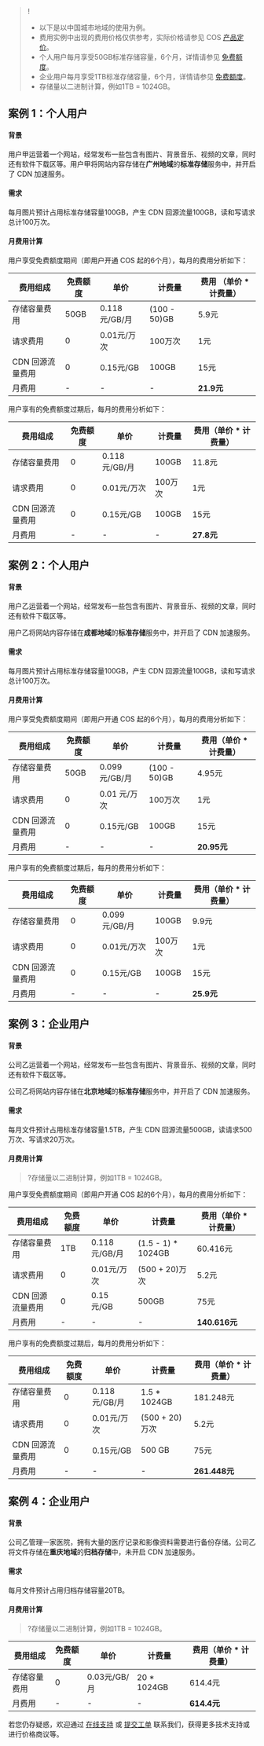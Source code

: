 > !
>
> - 以下是以中国城市地域的使用为例。
> - 费用实例中出现的费用价格仅供参考，实际价格请参见 COS [产品定价](https://buy.cloud.tencent.com/price/cos)。
> - 个人用户每月享受50GB标准存储容量，6个月，详情请参见 [免费额度](https://cloud.tencent.com/document/product/436/6240)。
> - 企业用户每月享受1TB标准存储容量，6个月，详情请参见 [免费额度](https://cloud.tencent.com/document/product/436/6240)。
> - 存储量以二进制计算，例如1TB = 1024GB。

## 案例 1：个人用户

#### 背景

用户甲运营着一个网站，经常发布一些包含有图片、背景音乐、视频的文章，同时还有软件下载区等。用户甲将网站内容存储在**广州地域**的**标准存储**服务中，并开启了 CDN 加速服务。

#### 需求

每月图片预计占用标准存储容量100GB，产生 CDN 回源流量100GB，读和写请求总计100万次。

#### 月费用计算

用户享受免费额度期间（即用户开通 COS 起的6个月），每月的费用分析如下：

| 费用组成         | 免费额度 | 单价          | 计费量       | 费用 （单价 * 计费量） |
| ---------------- | -------- | ------------- | ------------ | ---------------------- |
| 存储容量费用     | 50GB     | 0.118元/GB/月 | (100 - 50)GB | 5.9元                  |
| 请求费用         | 0        | 0.01元/万次   | 100万次      | 1元                    |
| CDN 回源流量费用 | 0        | 0.15元/GB     | 100GB        | 15元                   |
| 月费用           | -        | -             | -            | **21.9元**             |

用户享有的免费额度过期后，每月的费用分析如下：

| 费用组成         | 免费额度 | 单价          | 计费量  | 费用（单价 * 计费量） |
| ---------------- | -------- | ------------- | ------- | --------------------- |
| 存储容量费用     | 0        | 0.118元/GB/月 | 100GB   | 11.8元                |
| 请求费用         | 0        | 0.01元/万次   | 100万次 | 1元                   |
| CDN 回源流量费用 | 0        | 0.15元/GB     | 100GB   | 15元                  |
| 月费用           | -        | -             | -       | **27.8元**            |

## 案例 2：个人用户

#### 背景

用户乙运营着一个网站，经常发布一些包含有图片、背景音乐、视频的文章，同时还有软件下载区等。

用户乙将网站内容存储在**成都地域**的**标准存储**服务中，并开启了 CDN 加速服务。 

#### 需求

每月图片预计占用标准存储容量100GB，产生 CDN 回源流量100GB，读和写请求总计100万次。

#### 月费用计算

用户享受免费额度期间（即用户开通 COS 起的6个月），每月的费用分析如下：

| 费用组成         | 免费额度 | 单价          | 计费量       | 费用（单价 \* 计费量） |
| ---------------- | -------- | ------------- | ------------ | ---------------------- |
| 存储容量费用     | 50GB     | 0.099元/GB/月 | (100 - 50)GB | 4.95元                 |
| 请求费用         | 0        | 0.01 元/万次  | 100万次      | 1元                    |
| CDN 回源流量费用 | 0        | 0.15元/GB     | 100GB        | 15元                   |
| 月费用           | -        | -             | -            | **20.95元**            |

用户享有的免费额度过期后，每月的费用分析如下：

| 费用组成         | 免费额度 | 单价          | 计费量  | 费用（单价 \* 计费量） |
| ---------------- | -------- | ------------- | ------- | ---------------------- |
| 存储容量费用     | 0        | 0.099元/GB/月 | 100GB   | 9.9元                  |
| 请求费用         | 0        | 0.01元/万次   | 100万次 | 1元                    |
| CDN 回源流量费用 | 0        | 0.15元/GB     | 100GB   | 15元                   |
| 月费用           | -        | -             | -       | **25.9元**             |

## 案例 3：企业用户

#### 背景

公司乙运营着一个网站，经常发布一些包含有图片、背景音乐、视频的文章，同时还有软件下载区等。

公司乙将网站内容存储在**北京地域**的**标准存储**服务中，并开启了 CDN 加速服务。 

#### 需求

每月文件预计占用标准存储容量1.5TB，产生 CDN 回源流量500GB，读请求500万次、写请求20万次。

#### 月费用计算

>?存储量以二进制计算，例如1TB = 1024GB。

用户享受免费额度期间（即用户开通 COS 起的6个月），每月的费用分析如下：

| 费用组成         | 免费额度 | 单价          | 计费量             | 费用（单价 \* 计费量） |
| ---------------- | -------- | ------------- | ------------------ | ---------------------- |
| 存储容量费用     | 1TB      | 0.118元/GB/月 | (1.5 - 1) * 1024GB | 60.416元               |
| 请求费用         | 0        | 0.01元/万次   | (500 + 20)万次     | 5.2元                  |
| CDN 回源流量费用 | 0        | 0.15元/GB     | 500GB              | 75元                   |
| 月费用           | -        | -             | -                  | **140.616元**          |

用户享有的免费额度过期后，每月的费用分析如下：

| 费用组成         | 免费额度 | 单价          | 计费量         | 费用（单价 \* 计费量） |
| ---------------- | -------- | ------------- | -------------- | ---------------------- |
| 存储容量费用     | 0        | 0.118元/GB/月 | 1.5 * 1024GB   | 181.248元              |
| 请求费用         | 0        | 0.01元/万次   | (500 + 20)万次 | 5.2元                  |
| CDN 回源流量费用 | 0        | 0.15元/GB     | 500 GB         | 75元                   |
| 月费用           | -        | -             | -              | **261.448元**          |

## 案例 4：企业用户

#### 背景 

公司乙管理一家医院，拥有大量的医疗记录和影像资料需要进行备份存储。公司乙将文件存储在**重庆地域**的**归档存储**中，未开启 CDN 加速服务。

#### 需求

每月文件预计占用归档存储容量20TB。

#### 月费用计算

>?存储量以二进制计算，例如1TB = 1024GB。

| 费用组成     | 免费额度 | 单价         | 计费量      | 费用（单价 \* 计费量） |
| ------------ | -------- | ------------ | ----------- | ---------------------- |
| 存储容量费用 | 0        | 0.03元/GB/月 | 20 * 1024GB | 614.4元                |
| 月费用       | -        | -            | -           | **614.4元**            |

若您仍存疑惑，欢迎通过 [在线支持](https://cloud.tencent.com/online-service) 或 [提交工单](https://console.cloud.tencent.com/workorder/category) 联系我们，获得更多技术支持或进行价格商议等。
